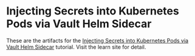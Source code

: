 # Injecting Secrets into Kubernetes Pods via Vault Helm Sidecar

These are the artifacts for the [Injecting Secrets into Kubernetes Pods via
Vault Helm Sidecar](https://learn.hashicorp.com/vault/kubernetes/sidecar)
tutorial. Visit the learn site for detail.